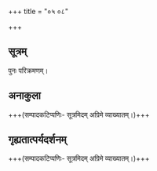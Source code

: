 +++
title = "०५ ०८"

+++
## सूत्रम्
पुनः परिक्रमणम्।
## अनाकुला
+++(सम्पादकटिप्पणिः-  सूत्रमिदम् अग्रिमे व्याख्यातम्।)+++

## गृह्यतात्पर्यदर्शनम्
+++(सम्पादकटिप्पणिः-  सूत्रमिदम् अग्रिमे व्याख्यातम्।)+++
